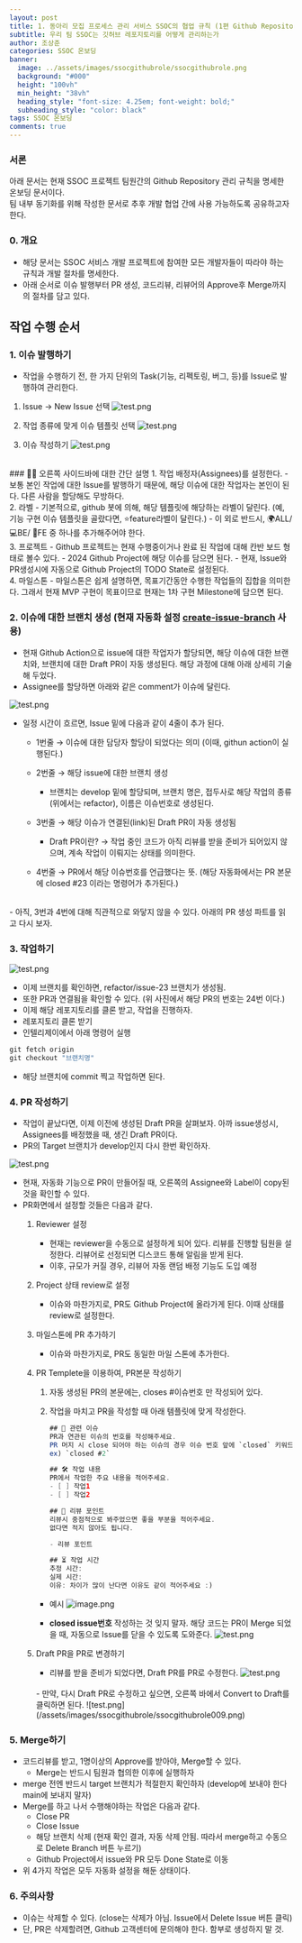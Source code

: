 ```yaml
---
layout: post
title: 1. 동아리 모집 프로세스 관리 서비스 SSOC의 협업 규칙 (1편 Github Repository 관리) 
subtitle: 우리 팀 SSOC는 깃허브 레포지토리를 어떻게 관리하는가
author: 조상준
categories: SSOC 온보딩
banner:
  image: ../assets/images/ssocgithubrole/ssocgithubrole.png
  background: "#000"
  height: "100vh"
  min_height: "38vh"
  heading_style: "font-size: 4.25em; font-weight: bold;"
  subheading_style: "color: black"
tags: SSOC 온보딩
comments: true
---
```


### 서론
아래 문서는 현재 SSOC 프로젝트 팀원간의 Github Repository 관리 규칙을 명세한 온보딩 문서이다.    
팀 내부 동기화를 위해 작성한 문서로 추후 개발 협업 간에 사용 가능하도록 공유하고자 한다.

### 0. 개요

- 해당 문서는 SSOC 서비스 개발 프로젝트에 참여한 모든 개발자들이 따라야 하는 규칙과 개발 절차를 명세한다.
- 아래 순서로 이슈 발행부터 PR 생성, 코드리뷰, 리뷰어의 Approve후 Merge까지의 절차를 담고 있다.

## 작업 수행 순서
### 1. 이슈 발행하기

- 작업을 수행하기 전, 한 가지 단위의 Task(기능, 리펙토링, 버그, 등)를 Issue로 발행하여 관리한다.

1. Issue → New Issue 선택
    ![test.png](/assets/images/ssocgithubrole/ssocgithubrole001.png)
    
2. 작업 종류에 맞게 이슈 템플릿 선택
    ![test.png](/assets/images/ssocgithubrole/ssocgithubrole002.png)
    

3. 이슈 작성하기
    ![test.png](/assets/images/ssocgithubrole/ssocgithubrole003.png)     

<br>
### 🧑‍🏫 오른쪽 사이드바에 대한 간단 설명
1. 작업 배정자(Assignees)를 설정한다.
    - 보통 본인 작업에 대한 Issue를 발행하기 때문에, 해당 이슈에 대한 작업자는 본인이 된다. 다른 사람을 할당해도 무방하다.
<br>
2. 라벨
    - 기본적으로, github 봇에 의해, 해당 템플릿에 해당하는 라벨이 달린다.
    (예, 기능 구현 이슈 템플릿을 골랐다면, ⭐️feature라벨이 달린다.)
    - 이 외로 반드시, 🌍ALL/ 💻BE/ 🚀FE 중 하나를 추가해주어야 한다.
<br>
3. 프로젝트
    - Github 프로젝트는 현재 수행중이거나 완료 된 작업에 대해 칸반 보드 형태로 볼수 있다.
    - 2024 Github Project에 해당 이슈를 담으면 된다.
    - 현재, Issue와 PR생성시에 자동으로 Github Project의 TODO State로 설정된다.
<br>
4. 마일스톤
    - 마일스톤은 쉽게 설명하면, 목표기간동안 수행한 작업들의 집합을 의미한다. 그래서 현재 MVP 구현이 목표이므로 현재는 1차 구현 Milestone에 담으면 된다.

### 2. 이슈에 대한 브랜치 생성 (현재 자동화 설정 [create-issue-branch](https://github.com/robvanderleek/create-issue-branch) 사용)

- 현재 Github Action으로 issue에 대한 작업자가 할당되면, 해당 이슈에 대한 브랜치와, 브랜치에 대한 Draft PR이 자동 생성된다. 해당 과정에 대해 아래 상세히 기술해 두었다.
- Assignee를 할당하면 아래와 같은 comment가 이슈에 달린다.

![test.png](/assets/images/ssocgithubrole/ssocgithubrole004.png)

- 일정 시간이 흐르면, Issue 밑에 다음과 같이 4줄이 추가 된다.   
    - 1번줄 → 이슈에 대한 담당자 할당이 되었다는 의미 (이때, githun action이 실행된다.)

    - 2번줄 → 해당 issue에 대한 브랜치 생성   
        - 브랜치는 develop 밑에 할당되며, 브랜치 명은, 접두사로 해당 작업의 종류(위에서는 refactor), 이름은 이슈번호로 생성된다.

    - 3번줄 → 해당 이슈가 연결된(link)된 Draft PR이 자동 생성됨
        - Draft PR이란? → 작업 중인 코드가 아직 리뷰를 받을 준비가 되어있지 않으며, 계속 작업이 이뤄지는 상태를 의미한다.

    - 4번줄 →  PR에서 해당 이슈번호를 언급했다는 뜻. (해당 자동화에서는 PR 본문에 closed #23 이라는 명령어가 추가된다.)
<br>
- 아직, 3번과 4번에 대해 직관적으로 와닿지 않을 수 있다. 아래의 PR 생성 파트를 읽고 다시 보자.

### 3. 작업하기

![test.png](/assets/images/ssocgithubrole/ssocgithubrole005.png)

- 이제 브랜치를 확인하면, refactor/issue-23 브랜치가 생성됨.
- 또한 PR과 연결됨을 확인할 수 있다. (위 사진에서 해당 PR의 번호는 24번 이다.)
- 이제 해당 레포지토리를 클론 받고, 작업을 진행하자.
- 레포지토리 클론 받기
- 인텔리제이에서 아래 명령어 실행

```java
git fetch origin
git checkout "브랜치명"
```

- 해당 브랜치에 commit 찍고 작업하면 된다.

### 4. PR 작성하기

- 작업이 끝났다면, 이제 이전에 생성된 Draft PR을 살펴보자. 아까 issue생성시, Assignees를 배정했을 때, 생긴 Draft PR이다.
- PR의 Target 브랜치가 develop인지 다시 한번 확인하자.

![test.png](/assets/images/ssocgithubrole/ssocgithubrole006.png)

- 현재, 자동화 기능으로 PR이 만들어질 때, 오른쪽의 Assignee와 Label이 copy된 것을 확인할 수 있다.
- PR화면에서 설정할 것들은 다음과 같다.
    1. Reviewer 설정
        - 현재는 reviewer을 수동으로 설정하게 되어 있다. 리뷰를 진행할 팀원을 설정한다. 리뷰어로 선정되면 디스코드 통해 알림을 받게 된다.
        - 이후, 규모가 커질 경우, 리뷰어 자동 랜덤 배정 기능도 도입 예정
    
    2. Project 상태 review로 설정
        - 이슈와 마찬가지로, PR도 Github Project에 올라가게 된다. 이때 상태를 review로 설정한다.
    
    3. 마일스톤에 PR 추가하기
        - 이슈와 마찬가지로, PR도 동일한 마일 스톤에 추가한다.

    4. PR Templete을 이용하여, PR본문 작성하기
        1. 자동 생성된 PR의 본문에는, closes #이슈번호 만 작성되어 있다.
        2. 작업을 마치고 PR을 작성할 때 아래 템플릿에 맞게 작성한다.
            
            ```java
            ## 📌 관련 이슈
            PR과 연관된 이슈의 번호를 작성해주세요.
            PR 머지 시 close 되어야 하는 이슈의 경우 이슈 번호 앞에 `closed` 키워드를 붙여주세요.  
            ex) `closed #2`
            
            ## 🛠️ 작업 내용
            PR에서 작업한 주요 내용을 적어주세요.
            - [ ] 작업1
            - [ ] 작업2
            
            ## 🎯 리뷰 포인트
            리뷰시 중점적으로 봐주었으면 좋을 부분을 적어주세요.  
            없다면 적지 않아도 됩니다.  
            
            - 리뷰 포인트
            
            ## ⏳ 작업 시간
            추정 시간:   
            실제 시간:   
            이유: 차이가 많이 난다면 이유도 같이 적어주세요 :)
            ```
            
        - 예시
        ![image.png](/assets/images/ssocgithubrole/ssocgithubrole010.jpeg)
        
        - **closed issue번호** 작성하는 것 잊지 말자. 해당 코드는 PR이 Merge 되었을 때, 자동으로 Issue를 닫을 수 있도록 도와준다.
        ![test.png](/assets/images/ssocgithubrole/ssocgithubrole007.png)
            
    
    3. Draft PR을 PR로 변경하기
        - 리뷰를 받을 준비가 되었다면, Draft PR를 PR로 수정한다.
            ![test.png](/assets/images/ssocgithubrole/ssocgithubrole008.png)
        <br>
        - 만약, 다시 Draft PR로 수정하고 싶으면, 오른쪽 바에서 Convert to Draft를 클릭하면 된다.
            ![test.png](/assets/images/ssocgithubrole/ssocgithubrole009.png)
        

### 5. Merge하기

- 코드리뷰를 받고, 1명이상의 Approve를 받아야, Merge할 수 있다.
    - Merge는 반드시 팀원과 협의한 이후에 실행하자
- merge 전엔 반드시 target 브랜치가 적절한지 확인하자 (develop에 보내야 한다 main에 보내지 말자)
- Merge를 하고 나서 수행해야하는 작업은 다음과 같다.
    - Close PR
    - Close Issue
    - 해당 브랜치 삭제 (현재 확인 결과, 자동 삭제 안됨. 따라서 merge하고 수동으로 Delete Branch 버튼 누르기)
    - Github Project에서 issue와 PR 모두 Done State로 이동
- 위 4가지 작업은 모두 자동화 설정을 해둔 상태이다.

### 6. 주의사항

- 이슈는 삭제할 수 있다. (close는 삭제가 아님. Issue에서 Delete Issue 버튼 클릭)
- 단, PR은 삭제할려면, Github 고객센터에 문의해야 한다. 함부로 생성하지 말 것.
